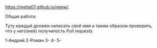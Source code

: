 https://metla07.github.io/neew/.

Общая работа:

Туту каждый должен написать своё имя и таким образом проверить, что у него(неё) получилость Pull requests

1-Андрей
2-Роман
3-
4-
5-

